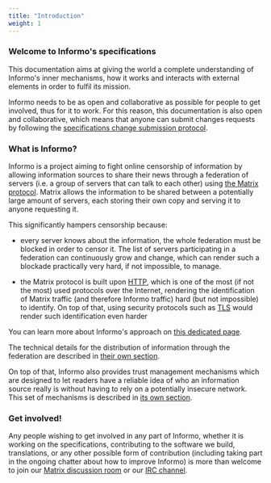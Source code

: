 ```yaml
---
title: "Introduction"
weight: 1
---
```


### Welcome to Informo's specifications

This documentation aims at giving the world a complete understanding of
Informo's inner mechanisms, how it works and interacts with external elements in
order to fulfil its mission.

Informo needs to be as open and collaborative as possible for people to get
involved, thus for it to work. For this reason, this documentation is also open
and collaborative, which means that anyone can submit changes requests by
following the [specifications change submission protocol](/introduction/scsp).

### What is Informo?

Informo is a project aiming to fight online censorship of information by
allowing information sources to share their news through a federation of servers
(i.e. a group of servers that can talk to each other) using [the Matrix
protocol](https://matrix.org). Matrix allows the information to be shared
between a potentially large amount of servers, each storing their own copy and
serving it to anyone requesting it.

This significantly hampers censorship because:

* every server knows about the information, the whole federation must be
  blocked in order to censor it. The list of servers participating in a
  federation can continuously grow and change, which can render such a blockade
  practically very hard, if not impossible, to manage.

* the Matrix protocol is built upon
  [HTTP](https://en.wikipedia.org/wiki/Hypertext_Transfer_Protocol), which is
  one of the most (if not the most) used protocols over the Internet, rendering
  the identification of Matrix traffic (and therefore Informo traffic) hard (but
  not impossible) to identify. On top of that, using security protocols such as
  [TLS](https://en.wikipedia.org/wiki/Transport_Layer_Security) would render
  such identification even harder

You can learn more about Informo's approach on [this dedicated
page](/informo/what-is-informo/).

The technical details for the distribution of information through the federation
are described in [their own section](/information-distribution).

On top of that, Informo also provides trust management mechanisms which are
designed to let readers have a reliable idea of who an information source really
is without having to rely on a potentially insecure network. This set of
mechanisms is described in [its own section](/trust-management).

### Get involved!

Any people wishing to get involved in any part of Informo, whether it is working
on the specifications, contributing to the software we build, translations, or
any other possible form of contribution (including taking part in the ongoing
chatter about how to improve Informo) is more than welcome to join our [Matrix
discussion room](https://matrix.to/#/!LppXGlMuWgaYNuljUr:weu.informo.network) or
our [IRC channel](https://webchat.freenode.net/?channels=%23informo).
